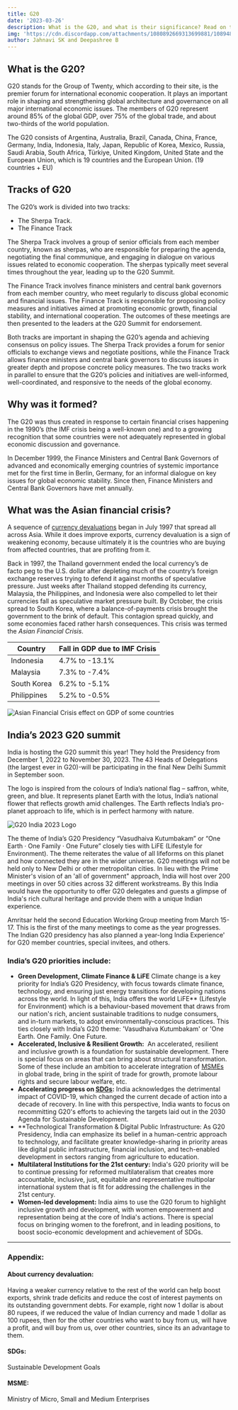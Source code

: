 ```yaml
---
title: G20
date: '2023-03-26'
description: What is the G20, and what is their significance? Read on to find out.
img: 'https://cdn.discordapp.com/attachments/1080892669313699881/1089483087886426152/image001CHJU.png'
author: Jahnavi SK and Deepashree B
---
```


## What is the G20?

G20 stands for the Group of Twenty, which according to their site, is the premier forum for international economic cooperation. It plays an important role in shaping and strengthening global architecture and governance on all major international economic issues. The members of G20 represent around 85% of the global GDP, over 75% of the global trade, and about two-thirds of the world population.

The G20 consists of Argentina, Australia, Brazil, Canada, China, France, Germany, India, Indonesia, Italy, Japan, Republic of Korea, Mexico, Russia, Saudi Arabia, South Africa, Türkiye, United Kingdom, United State and the European Union, which is 19 countries and the European Union. (19 countries + EU)

## Tracks of G20

The G20’s work is divided into two tracks:

- The Sherpa Track.
- The Finance Track

The Sherpa Track involves a group of senior officials from each member country, known as sherpas, who are responsible for preparing the agenda, negotiating the final communique, and engaging in dialogue on various issues related to economic cooperation. The sherpas typically meet several times throughout the year, leading up to the G20 Summit.

The Finance Track involves finance ministers and central bank governors from each member country, who meet regularly to discuss global economic and financial issues. The Finance Track is responsible for proposing policy measures and initiatives aimed at promoting economic growth, financial stability, and international cooperation. The outcomes of these meetings are then presented to the leaders at the G20 Summit for endorsement.

Both tracks are important in shaping the G20’s agenda and achieving consensus on policy issues. The Sherpa Track provides a forum for senior officials to exchange views and negotiate positions, while the Finance Track allows finance ministers and central bank governors to discuss issues in greater depth and propose concrete policy measures. The two tracks work in parallel to ensure that the G20’s policies and initiatives are well-informed, well-coordinated, and responsive to the needs of the global economy.

## Why was it formed?

The G20 was thus created in response to certain financial crises happening in the 1990’s (the IMF crisis being a well-known one) and to a growing recognition that some countries were not adequately represented in global economic discussion and governance.

In December 1999, the Finance Ministers and Central Bank Governors of advanced and economically emerging countries of systemic importance met for the first time in Berlin, Germany, for an informal dialogue on key issues for global economic stability. Since then, Finance Ministers and Central Bank Governors have met annually.

## What was the Asian financial crisis?

A sequence of [currency devaluations](#about-currency-devaluation) began in July 1997 that spread all across Asia.
While it does improve exports, currency devaluation is a sign of weakening economy, because ultimately it is the countries who are buying from affected countries, that are profiting from it.

Back in 1997, the Thailand government ended the local currency’s de facto peg to the U.S. dollar after depleting much of the country’s foreign exchange reserves trying to defend it against months of speculative pressure. Just weeks after Thailand stopped defending its currency, Malaysia, the Philippines, and Indonesia were also compelled to let their currencies fall as speculative market pressure built. By October, the crisis spread to South Korea, where a balance-of-payments crisis brought the government to the brink of default.
This contagion spread quickly, and some economies faced rather harsh consequences. This crisis was termed the _Asian Financial Crisis_.

| Country     | Fall in GDP due to IMF Crisis |
| ----------- | ----------------------------- |
| Indonesia   | 4.7% to -13.1%                |
| Malaysia    | 7.3% to -7.4%                 |
| South Korea | 6.2% to -5.1%                 |
| Philippines | 5.2% to -0.5%                 |

![Asian Financial Crisis effect on GDP of some countries](<https://www.investopedia.com/thmb/sCtSxP22txMrQfUVYzlUTj6jJ7Y=/1500x0/filters:no_upscale():max_bytes(150000):strip_icc()/GDPchartfromIMFdataPNG2-de0459e707864230b17ed69d1ed86d2b.png>)

## India’s 2023 G20 summit

India is hosting the G20 summit this year! They hold the Presidency from December 1, 2022 to November 30, 2023. The 43 Heads of Delegations (the largest ever in G20)-will be participating in the final New Delhi Summit in September soon.

The logo is inspired from the colours of India’s national flag – saffron, white, green, and blue. It represents planet Earth with the lotus, India’s national flower that reflects growth amid challenges.
The Earth reflects India’s pro-planet approach to life, which is in perfect harmony with nature.

![G20 India 2023 Logo](https://static.pib.gov.in/WriteReadData/userfiles/image/image001CHJU.jpg)

The theme of India’s G20 Presidency “Vasudhaiva Kutumbakam” or “One Earth · One Family · One Future” closely ties with LiFE (Lifestyle for Environment). The theme reiterates the value of all lifeforms on this planet and how connected they are in the wider universe.
G20 meetings will not be held only to New Delhi or other metropolitan cities. In lieu with the Prime Minister's vision of an 'all of government" approach, India will host over 200 meetings in over 50 cities across 32 different workstreams. By this India would have the opportunity to offer G20 delegates and guests a glimpse of India's rich cultural heritage and provide them with a unique Indian experience.

Amritsar held the second Education Working Group meeting from March 15-17. This is the first of the many meetings to come as the year progresses.
The Indian G20 presidency has also planned a year-long India Experience' for G20 member countries, special invitees, and others.

### India’s G20 priorities include:

- **Green Development, Climate Finance & LiFE**
  Climate change is a key priority for India’s G20 Presidency, with focus towards climate finance, technology, and ensuring just energy transitions for developing nations across the world.
  In light of this, India offers the world LiFE\*\* (Lifestyle for Environment) which is a behaviour-based movement that draws from our nation's rich, ancient sustainable traditions to nudge consumers, and in-turn markets, to adopt environmentally-conscious practices. This ties closely with India’s G20 theme: 'Vasudhaiva Kutumbakam' or 'One Earth. One Family. One Future.
- **Accelerated, Inclusive & Resilient Growth:** 
  An accelerated, resilient and inclusive growth is a foundation for sustainable development. There is special focus on areas that can bring about structural transformation. Some of these include an ambition to accelerate integration of [MSMEs](#msme) in global trade, bring in the spirit of trade for growth, promote labour rights and secure labour welfare, etc.
- **Accelerating progress on [SDGs](#sdgs):**
  India acknowledges the detrimental impact of COVID-19, which changed the current decade of action into a decade of recovery. In line with this perspective, India wants to focus on recommitting G20's efforts to achieving the targets laid out in the 2030 Agenda for Sustainable Development.
- \*\*Technological Transformation & Digital Public Infrastructure:
  As G20 Presidency, India can emphasize its belief in a human-centric approach to technology, and facilitate greater knowledge-sharing in priority areas like digital public infrastructure, financial inclusion, and tech-enabled development in sectors ranging from agriculture to education.
- **Multilateral Institutions for the 21st century:**
  India's G20 priority will be to continue pressing for reformed multilateralism that creates more accountable, inclusive, just, equitable and representative multipolar international system that is fit for addressing the challenges in the 21st century.
- **Women-led development:**
  India aims to use the G20 forum to highlight inclusive growth and development, with women empowerment and representation being at the core of India's actions. There is special focus on bringing women to the forefront, and in leading positions, to boost socio-economic development and achievement of SDGs.

---

### **Appendix:**

#### **About currency devaluation:**

Having a weaker currency relative to the rest of the world can help boost exports, shrink trade deficits and reduce the cost of interest payments on its outstanding government debts. For example, right now 1 dollar is about 80 rupees, if we reduced the value of Indian currency and made 1 dollar as 100 rupees, then for the other countries who want to buy from us, will have a profit, and will buy from us, over other countries, since its an advantage to them.

#### **SDGs:**

Sustainable Development Goals

#### **MSME:**

Ministry of Micro, Small and Medium Enterprises
